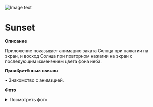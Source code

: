﻿![Image text](https://img.shields.io/badge/Entry%20level-beginner-brightgreen)
  
# Sunset
    
    
**Описание**

Приложение показывает анимацию заката Солнца при нажатии на экран, и восход Солнца при повторном нажатии на экран с последующим изменением цвета фона неба.
    
    
**Приобретённые навыки**

• Знакомство с анимацией.  

**Фото**

<details>
<summary>Посмотреть фото</summary>
<img src="https://github.com/Sasha-Kybik/Android-Development/blob/main/Sunset/Screenshot_1.jpg" alt="Фото" width="300"/> <img src="https://github.com/Sasha-Kybik/Android-Development/blob/main/Sunset/Screenshot_2.jpg" alt="Фото" width="300"/> <img src="https://github.com/Sasha-Kybik/Android-Development/blob/main/Sunset/Screenshot_3.jpg" alt="Фото" width="300"/>
</details>
